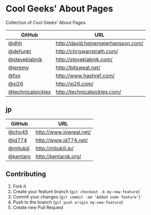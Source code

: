 # Cool Geeks' About Pages

Collection of Cool Geeks' About Pages.

|GitHub|URL|
|------|---|
|[@dhh](https://github.com/dhh)|http://david.heinemeierhansson.com/|
|[@defunkt](https://github.com/defunkt)|http://chriswanstrath.com/|
|[@steveklabnik](https://github.com/steveklabnik)|http://steveklabnik.com/|
|[@jeremy](https://github.com/jeremy)|http://bitsweat.net/|
|[@fxn](https://github.com/fxn)|http://www.hashref.com/|
|[@sj26](https://github.com/sj26)|http://sj26.com/|
|[@technicalpickles](https://github.com/technicalpickles)|http://technicalpickles.com/|

## jp

|GitHub|URL|
|------|---|
|[@cho45](https://github.com/cho45)|http://www.lowreal.net/|
|[@id774](https://github.com/id774)|http://www.id774.net/|
|[@mitukiii](https://github.com/mitukiii)|http://mitukiii.jp/|
|[@kentaro](https://github.com/kentaro)|http://kentarok.org/|

## Contributing

1. Fork it
2. Create your feature branch (`git checkout -b my-new-feature`)
3. Commit your changes (`git commit -am 'Added some feature'`)
4. Push to the branch (`git push origin my-new-feature`)
5. Create new Pull Request
